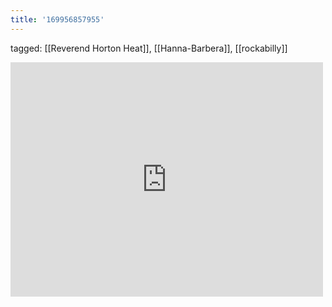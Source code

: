 ```yaml
---
title: '169956857955'
---
```

tagged: [[Reverend Horton Heat]], [[Hanna-Barbera]], [[rockabilly]]
<iframe allow="accelerometer; autoplay; clipboard-write; encrypted-media; gyroscope; picture-in-picture" allowfullscreen="" frameborder="0" height="375" id="youtube_iframe" src="https://www.youtube.com/embed/40FsKwX-K8U?feature=oembed&amp;enablejsapi=1&amp;origin=https://safe.txmblr.com&amp;wmode=opaque" width="500"></iframe>